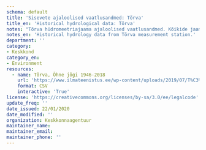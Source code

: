 ```yaml
---
schema: default
title: 'Sisevete ajaloolised vaatlusandmed: Tõrva'
title_en: 'Historical hydrological data: Tõrva'
notes: "Tõrva hüdromeetriajaama ajaloolised vaatlusandmed. Kõikide jaamade andmed on Riigi Ilmateenistuse <a href=\"http://www.ilmateenistus.ee/siseveed/ajaloolised-vaatlusandmed/\">kodulehelt</a> tasuta kõigile kättesaadavad. Arvutatud on pikaajalised keskmised ja ajaloolised maksimaalsed/minimaalsed vooluhulgad."
notes_en: 'Historical hydrology data from Tõrva measurement station.'
department: ''
category:
- Keskkond
category_en:
- Environment
resources:
  - name: Tõrva, Õhne jõgi 1946-2018
    url: 'https://www.ilmateenistus.ee/wp-content/uploads/2019/07/T%C3%B5rva-1946-2018.csv'
    format: CSV
    interactive: 'True'
license: 'https://creativecommons.org/licenses/by-sa/3.0/ee/legalcode'
update_freq: ''
date_issued: 22/01/2020
date_modified: ''
organization: Keskkonnaagentuur
maintainer_name: 
maintainer_email:
maintainer_phone: ''
---
```

